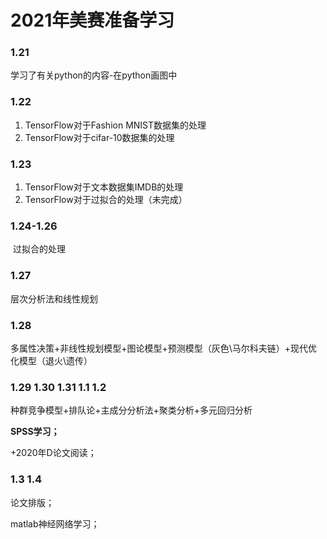 # 2021年美赛准备学习

### 1.21

学习了有关python的内容-在python画图中

### 1.22

1. TensorFlow对于Fashion MNIST数据集的处理
2. TensorFlow对于cifar-10数据集的处理

### 1.23

1. TensorFlow对于文本数据集IMDB的处理
2. TensorFlow对于过拟合的处理（未完成）

### 1.24-1.26

​	过拟合的处理

### 1.27

   层次分析法和线性规划

### 1.28

​	多属性决策+非线性规划模型+图论模型+预测模型（灰色\马尔科夫链）+现代优化模型（退火\遗传）

### 1.29 1.30 1.31 1.1 1.2

种群竞争模型+排队论+主成分分析法+聚类分析+多元回归分析

**SPSS学习；**

+2020年D论文阅读；

### 1.3 1.4

论文排版；

matlab神经网络学习；